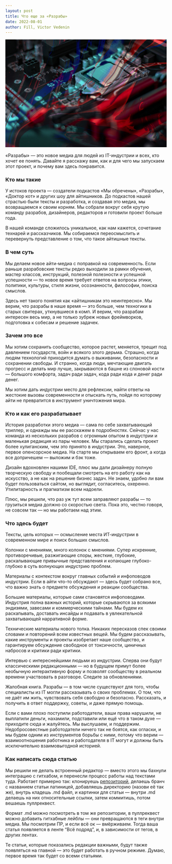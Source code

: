 ```yaml
---
layout: post
title: Что еще за «Разрабы»
date: 2022-08-01
author: Fill, Victor Vedenin
---
```



![img](preview.jpg)

«Разрабы» — это новое медиа для людей из IT-индустрии и всех, кто хочет ее понять. Давайте я расскажу вам, как и для чего мы запускаем этот проект, и почему вам здесь понравится.

### Кто мы такие 

У истоков проекта — создатели подкастов «Мы обречены», «Разрабы», «Доктор кот» и других шоу для айтишников. До подкастов нашей страстью были тексты и разработка, и создавая это медиа, мы возвращаемся к своим корням. Мы собрали вокруг себя крутую команду разрабов, дизайнеров, редакторов и готовили проект больше года.

В нашей команде сложилось уникальное, как нам кажется, сочетание технарей и рассказчиков. Мы собираемся переосмыслить и перевернуть представление о том, что такое айтишные тексты.

### В чем суть

Мы делаем новое айти-медиа с поправкой на современность. Если раньше разрабовские тексты редко выходили за рамки обучения, мастер классов, инструкций, полезной полезности и успешной успешности — то новое время требует ответов на вопросы этики, политики, культуры, стиля жизни, осознанности, философии, поиска смыслов.

Здесь нет такого понятия как «айтишникам это неинтересно». Мы верим, что разрабы в наше время — это больше, чем техногики в старых свитерах, уткнувшиеся в комп. И верим, что разрабам интересен весь мир, а не только зубреж новых фреймворков, подготовка к собесам и решение задачек.

### Зачем это все

Мы хотим сохранить сообщество, которое растет, меняется, трещит под давлением государств, войн и всякого злого дерьма. Страшно, когда людям технологий приходится думать о выживании, безопасности и сохранении свободы. И странно, когда люди, мечтающие двигать прогресс и делать мир лучше, закрываются в башне из слоновой кости — большого комфорта, задач ради задач, кода ради кода и денег ради денег. 

Мы хотим дать индустрии место для рефлексии, найти ответы на жестокие вызовы современности и отыскать путь, пойдя по которому айти не превратится в инструмент уничтожения мира.

### Кто и как его разрабатывает

История разработки этого медиа — сама по себе захватывающий триллер, и однажды мы ее расскажем в подробностях. Сейчас у нас команда из нескольких разрабов с огромным опытом в индустрии и маленькая редакция из пары человек. Мы старались сделать проект более хулиганским, чем это принято в индустрии. Это, наверное, первое опенсорсное медиа. На старте мы открываем его фронт, а когда все допричешем — выложим и бэк тоже.

Дизайн вдохновлен нашими IDE, плюс мы дали дизайнеру полную творческую свободу и пообещали смотреть на его работу как на искусство, а не как на решение бизнес задач. Не знаем, удобно ли вам будет пользоваться сайтом, но выглядит, согласитесь, охеренно. Утилитарность и прагматизм всем надоели.

Плюс, мы решили, что раз уж тут всем заправляют разрабы — то грузиться медиа должно со скоростью света. Пока это, честно говоря, не совсем так — но мы работаем над этим.

### Что здесь будет

Тексты, цель которых — осмысление места ИТ-индустрии в современном мире и поиск больших смыслов.

Колонки с мнениями, много колонок с мнениями. Супер искренние, противоречивые, разжигающие споры, жесткие, глубокие, раскалывающие привычные представления и копающие глубоко-глубоко в суть волнующих индустрию проблем.

Материалы с контекстом вокруг главных событий и инфоповодов индустрии. Если в айти что-то обсуждают — здесь будет собрано все, что важно знать о предмете обсуждения и реакции сообщества.

Большие материалы, которые сами становятся инфоповодами. Индустрия полна важных историй, которые скрываются за всякими эндиэями, завесами и коммерческими тайнами. Мы будем их раскапывать, доставать инсайды и подавать в увлекательной захватывающей нарративной форме.

Технические материалы нового толка. Никаких пересказов спек своими словами и повторений всем известных вещей. Мы будем рассказывать, какие инструменты и проекты изобретает наше сообщество, и гарантируем обсуждение свободное от токсичности, циничных набросов и критики ради критики. 

Интервью с интереснейшими людьми из индустрии. Сперва они будут классическими редакционными — но в будущем примут более необычную интерактивную форму и позволят сообществу в реальном времени участвовать в разговоре. Следите за обновлениями.

Жалобная книга. Разрабы — в том числе существуют для того, чтобы специалисты из IT могли рассказывать о своих проблемах. О том, что не даёт им жить, чувствовать себя свободно и безопасно. Рассказать, и получить в ответ поддержку, советы, и даже прямую помощь.

Если с вами плохо поступили работодатели, ваши права нарушили, не выплатили деньги, нахамили, подставили или ещё что в таком духе — приходите сюда и жалуйтесь. Мы выслушаем, и поддержим. Недобросовестные работодатели ничего так не боятся, как огласки, и мы будем одним из инструментов борьбы с ними, потому что верим — взаимоотношения работника и работодателя в IT могут и должны быть исключительно взаимовыгодной историей.

### Как написать сюда статью

Мы решили не делать встроенный редактор — вместо этого мы бахнули интеграцию с гитхабом, и перенесли процесс работы над текстами туда. Работает примерно так: клонируешь [репозиторий](https://github.com/razrabs-media/editorial), делаешь бранч с названием статьи латиницей, добавляешь директорию (назови её так же), внутрь кладешь .md файл, и картинки для статьи — внутри .md делаешь на них относительные ссылки, затем коммитишь, потом вешаешь пуллреквест.

Формат .md можно посмотреть в том же репозитории, в пуллреквест можно добавить гитхабные лейблы — они превращаются в теги внутри медиа. Мы посмотрим ПР, и если всё ок — вмёрживаем. Тогда ваша статья появляется в ленте “Всё подряд”, и, в зависимости от тегов, в других лентах.

Те статьи, которые показались редакции важными, будут также появляться на главной — это будет работать в ручном режиме. Думаю, первое время так будет со всеми статьями.
